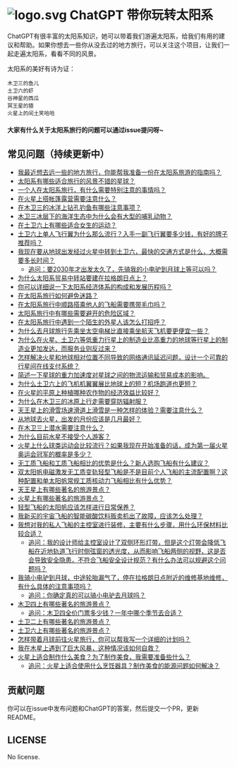 # ![logo.svg](https://p6-juejin.byteimg.com/tos-cn-i-k3u1fbpfcp/30c48c8b77ea4873b2a97430451a0ad1~tplv-k3u1fbpfcp-watermark.image?) ChatGPT 带你玩转太阳系

ChatGPT有很丰富的太阳系知识，她可以带着我们游遍太阳系，给我们有用的建议和帮助。如果你想去一些你从没去过的地方旅行，可以关注这个项目，让我们一起走遍太阳系，看看不同的风景。

太阳系的美好有诗为证：

```
木卫三的鱼儿
土卫六的虾
谷神星的西瓜
冥王星的猹
火星上的闰土笑哈哈
```

#### 大家有什么关于太阳系旅行的问题可以通过issue提问呀~

## 常见问题（持续更新中）

- [我最近想去远一些的地方旅行，你能帮我准备一份在太阳系旅游的指南吗？](https://github.com/akira-cn/a_tour_with_chatgpt/issues/1)
- [太阳系有哪些适合旅行的风景不错的星球？](https://github.com/akira-cn/a_tour_with_chatgpt/issues/2)
- [一个人在太阳系旅行，有什么需要特别注意的事情吗？](https://github.com/akira-cn/a_tour_with_chatgpt/issues/3)
- [在火星上搭帐篷露营需要注意什么？](https://github.com/akira-cn/a_tour_with_chatgpt/issues/4)
- [在木卫三的冰洋上钻孔钓鱼有哪些注意事项？](https://github.com/akira-cn/a_tour_with_chatgpt/issues/5)
- [木卫三冰层下的海洋生态中为什么会有大型的哺乳动物？](https://github.com/akira-cn/a_tour_with_chatgpt/issues/6)
- [在土卫六上有哪些适合女生的运动？](https://github.com/akira-cn/a_tour_with_chatgpt/issues/7)
- [土卫六上单人飞行翼为什么那么流行？入手一副飞行翼要多少钱，有好的牌子推荐吗？](https://github.com/akira-cn/a_tour_with_chatgpt/issues/8)
- [我现在要从地球出发经过火星中转到土卫六，最快的交通方式是什么，大概需要多长时间？](https://github.com/akira-cn/a_tour_with_chatgpt/issues/9)
  - [追问：要2030年才出发太久了，先骑我的小电驴到月球上等可以吗？](https://github.com/akira-cn/a_tour_with_chatgpt/issues/9)
- [为什么太阳系贸易中转站要建在拉格朗日点上？](https://github.com/akira-cn/a_tour_with_chatgpt/issues/10)
- [你可以详细说一下太阳系经济体系的构成和发展历程吗？](https://github.com/akira-cn/a_tour_with_chatgpt/issues/11)
- [在太阳系旅行如何避免迷路？](https://github.com/akira-cn/a_tour_with_chatgpt/issues/12)
- [在太阳系旅行中顺路搭乘他人的飞船需要携带毛巾吗？](https://github.com/akira-cn/a_tour_with_chatgpt/issues/13)
- [太阳系旅行中有哪些需要避开的危险区域？](https://github.com/akira-cn/a_tour_with_chatgpt/issues/14)
- [在太阳系旅行中遇到一个陌生的外星人该怎么打招呼？](https://github.com/akira-cn/a_tour_with_chatgpt/issues/15)
- [为什么去月球旅行先乘坐太空电梯比直接乘坐航天飞机要更便宜一些？](https://github.com/akira-cn/a_tour_with_chatgpt/issues/16)
- [为什么在火星、土卫六等低重力行星上的制造业比高重力的地球等行星上的制造业更加发达，而服务业则反过来？](https://github.com/akira-cn/a_tour_with_chatgpt/issues/17)
- [怎样解决火星和地球相对位置不同导致的网络通讯延迟问题，设计一个可靠的行星间在线支付系统？](https://github.com/akira-cn/a_tour_with_chatgpt/issues/18)
- [简述一下星球的重力加速度对星球之间的物流运输和贸易成本的影响。](https://github.com/akira-cn/a_tour_with_chatgpt/issues/19)
- [为什么土卫六上的飞机机翼翼展比地球上的短？机场跑道也更短？](https://github.com/akira-cn/a_tour_with_chatgpt/issues/20)
- [在火星的平原上种植哪种农作物的经济效益比较好？](https://github.com/akira-cn/a_tour_with_chatgpt/issues/21)
- [为什么在木卫三的冰原上行走需要穿防辐射服？](https://github.com/akira-cn/a_tour_with_chatgpt/issues/22)
- [天王星上的滑雪场速滑道上滑雪是一种怎样的体验？需要注意什么？](https://github.com/akira-cn/a_tour_with_chatgpt/issues/23)
- [从地球去火星，出发的月份应该是几月最好？](https://github.com/akira-cn/a_tour_with_chatgpt/issues/24)
- [在木卫三上潜水需要注意什么？](https://github.com/akira-cn/a_tour_with_chatgpt/issues/25)
- [为什么目前水星不接受个人游客？](https://github.com/akira-cn/a_tour_with_chatgpt/issues/26)
- [火星上什么球类运动会比较流行？如果我现在开始准备的话，成为第一届火星奥运会冠军的概率是多少？](https://github.com/akira-cn/a_tour_with_chatgpt/issues/27)
- [无工质飞船和工质飞船相比的优势是什么？新人选购飞船有什么建议？](https://github.com/akira-cn/a_tour_with_chatgpt/issues/29)
- [双太阳帆电磁激发无工质变轨轻型飞船是不是目前个人飞船的主流配置啊？这种配置和单太阳帆常规工质核动力飞船相比有什么优势？](https://github.com/akira-cn/a_tour_with_chatgpt/issues/30)
- [天王星上有哪些著名的旅游景点？](https://github.com/akira-cn/a_tour_with_chatgpt/issues/31)
- [火星上有哪些著名的旅游景点？](https://github.com/akira-cn/a_tour_with_chatgpt/issues/32)
- [轻型飞船的太阳帆应该怎样进行日常保养？](https://github.com/akira-cn/a_tour_with_chatgpt/issues/33)
- [我新买的宇宙飞船的智能碳酸饮料贩卖机出了故障，应该怎么处理？](https://github.com/akira-cn/a_tour_with_chatgpt/issues/34)
- [我想对我的私人飞船的主控室进行装修，主要有什么步骤，用什么环保材料比较合适？](https://github.com/akira-cn/a_tour_with_chatgpt/issues/35)
  - [追问：我的设计师给主控室设计了双侧环形灯带，但是这个灯带会降低飞船在近地轨道飞行时侧弦窗的透光度，从而影响飞船两侧的视野，这是否会导致安全隐患，不符合飞船安全设计规范？有什么办法可以规避这个问题吗？](https://github.com/akira-cn/a_tour_with_chatgpt/issues/35)
- [我骑小电驴到月球，中途轮胎漏气了，停在拉格朗日点附近的维修基地维修，有什么具体的注意事项吗？](https://github.com/akira-cn/a_tour_with_chatgpt/issues/36)
  - [追问：你确定真的可以骑小电驴去月球吗？](https://github.com/akira-cn/a_tour_with_chatgpt/issues/36)
- [木卫四上有哪些著名的旅游景点？ ](https://github.com/akira-cn/a_tour_with_chatgpt/issues/38)
  - [追问：木卫四全价门票多少钱？一年中哪个季节去合适？](https://github.com/akira-cn/a_tour_with_chatgpt/issues/38)
- [土卫二上有哪些著名的旅游景点？](https://github.com/akira-cn/a_tour_with_chatgpt/issues/39)
- [土卫六上有哪些著名的旅游景点？](https://github.com/akira-cn/a_tour_with_chatgpt/issues/40)
- [怎样带着月球前往火星旅行，你可以帮我写一个详细的计划吗？](https://github.com/akira-cn/a_tour_with_chatgpt/issues/41)
- [我在木星上遇到了巨大风暴，这种情况该如何自救？](https://github.com/akira-cn/a_tour_with_chatgpt/issues/42)
- [火星上适合制作什么美食？为了制作美食，我需要准备些什么？](https://github.com/akira-cn/a_tour_with_chatgpt/issues/43)
  - [追问：火星上适合使用什么烹饪器具？制作美食的能源问题如何解决？](https://github.com/akira-cn/a_tour_with_chatgpt/issues/43#issuecomment-1448061955)

## 贡献问题

你可以在issue中发布问题和ChatGPT的答案，然后提交一个PR，更新README。

## LICENSE

No license.
